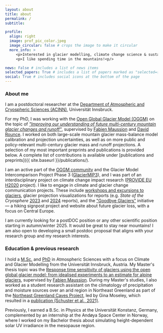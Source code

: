 ```yaml
---
layout: about
title: about
permalink: /
subtitle: 

profile:
  align: right
  image: prof_pic_color.jpeg
  image_circular: false # crops the image to make it circular
  more_info: >
     <p>Interested in glacier modelling, climate change science & sustainability<p/>
     <p>I like spending time in the mountains!<p/>

news: False # includes a list of news items
selected_papers: True # includes a list of papers marked as "selected={true}"
social: True # includes social icons at the bottom of the page
---
```

### About me

I am a postdoctoral researcher at the [Department of Atmospheric and Cryospheric Sciences (ACINN)](https://www.uibk.ac.at/en/acinn/), Universität Innsbruck. 

For my PhD, I was working with the [Open Global Glacier Model (OGGM)](https://oggm.org/) on the topic of [*"Improving our understanding of future multi-century mountain glacier changes and runoff"*](https://bibsearch.uibk.ac.at/AC17484340), supervised by [Fabien Maussion](https://fabienmaussion.info/) and [David Rounce](https://www.cmu.edu/cee/cryotartans/people/david-rounce.html). I worked on both large-scale mountain glacier mass-balance model calibration and projection uncertainties, as well as on more public and policy-relevant multi-century glacier mass and runoff projections. A selection of my most important preprints and publications is provided below. A complete list of contributions is available under [publications and preprints]({{ site.baseurl }}/publications/).


I am an active part of the [OGGM community](https://community.oggm.org/roles.html) and the Glacier Model Intercomparison Project Phase 3 ([GlacierMIP3](https://github.com/GlacierMIP/GlacierMIP3)), and I was part of an interdisciplinary project on climate change impact research ([PROVIDE EU H2020](https://www.provide-h2020.eu/) project). I like to engage in climate and glacier change communication projects. These include [workshops and excursions to glaciers](https://oggm.org/2021/10/04/erasmus-project-obergurgl/), glacier projection visualizations for reports (e.g. *State of the Cryosphere* [2023](https://iccinet.org/statecryo23/) and [2024](https://iccinet.org/statecryo24/) reports), and the ["Goodbye Glaciers"](https://goodbye-glaciers.info/) initiative — a hiking signpost project and website about future glacier loss, with a focus on Central Europe.  

I am currently looking for a postDOC position or any other scientific position starting in autumn/winter 2025. It would be great to stay near mountains! I am also open to developing a small postdoc proposal that aligns with your research group and my research interests.  


### Education & previous research
I hold a [M.Sc.](https://www.uibk.ac.at/en/programmes/ma-atmospheric-sciences) and [PhD](https://www.uibk.ac.at/en/programmes/phd-atmospheric-sciences/2009w/) in Atmospheric Sciences with a focus on Climate and Glacier Modelling from the Universität Innsbruck, Austria. My Master's thesis topic was the [Response time sensitivity of glaciers using the open global glacier model: from idealised experiments to an estimate for alpine glaciers](https://resolver.obvsg.at/urn:nbn:at:at-ubi:1-59629), supervised by [Fabien Maussion](https://fabienmaussion.info/). During my Master's studies, I also worked as a student research assistant on the climatology of precipitation and moisture sources over an arid region in Northeast Greenland as part of the [Northeast Greenland Caves Project](https://northeastgreenlandcavesproject.com/), led by Gina Moseley, which resulted in a [publication (Schuster et al., 2021)](https://doi.org/10.5194/wcd-2-1-2021).  

Previously, I earned a B.Sc. in Physics at the Universität Konstanz, Germany, complemented by an internship at the Andøya Space Center in Norway, where I worked on my Bachelor thesis about simulating height-dependent solar UV irradiance in the mesopause region.

